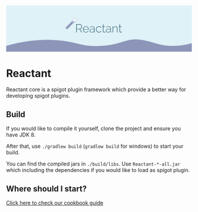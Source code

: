 ![Reactant logo](doc/res/reactant_logo_banner.png)
# Reactant
Reactant core is a spigot plugin framework which provide a better way for developing spigot plugins.

## Build
If you would like to compile it yourself, clone the project and ensure you have JDK 8.

After that, use `./gradlew build` (`gradlew build` for windows) to start your build.

You can find the compiled jars in `./build/libs`. 
Use `Reactant-*-all.jar` which including the dependencies if you would like to load as spigot plugin.

## Where should I start?
[Click here to check our cookbook guide](https://docs.reactant.dev)
